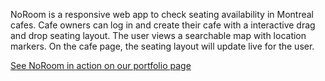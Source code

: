 NoRoom is a responsive web app to check seating availability in Montreal cafes. Cafe owners can log in and create their cafe with a interactive drag and drop seating layout. The user views a searchable map with location markers.  On the cafe page, the seating layout will update live for the user.

[See NoRoom in action on our portfolio page](http://unbouncepages.com/noroom/)
